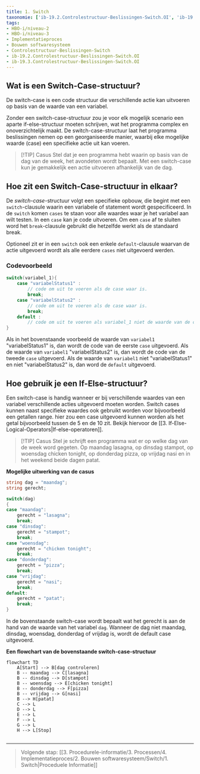 ```yaml
---
title: 1. Switch
taxonomie: ['ib-19.2.Controlestructuur-Beslissingen-Switch.OI', 'ib-19.3.Controlestructuur-Beslissingen-Switch.OI']
tags:
- HBO-i/niveau-2
- HBO-i/niveau-3
- Implementatieproces
- Bouwen softwaresysteem
- Controlestructuur-Beslissingen-Switch
- ib-19.2.Controlestructuur-Beslissingen-Switch.OI
- ib-19.3.Controlestructuur-Beslissingen-Switch.OI
---
```


## Wat is een Switch-Case-structuur?
De switch-case is een code structuur die verschillende actie kan uitvoeren op basis van de waarde van een variabel.

Zonder een switch-case-structuur zou je voor elk mogelijk scenario een aparte if-else-structuur moeten schrijven, wat het programma complex en onoverzichtelijk maakt. De switch-case-structuur laat het programma beslissingen nemen op een georganiseerde manier, waarbij elke mogelijke waarde (case) een specifieke actie uit kan voeren.


> [!TIP] Casus
> Stel dat je een programma hebt waarin op basis van de dag van de week, het avondeten wordt bepaalt. Met een switch-case kun je gemakkelijk een actie uitvoeren afhankelijk van de dag.

## Hoe zit een Switch-Case-structuur in elkaar?
De *switch-case*-structuur volgt een specifieke opbouw, die begint met een `switch`-clausule waarin een variabele of statement wordt gespecificeerd. In de `switch` komen `cases` te staan voor alle waardes waar je het variabel aan wilt testen. In een `case` kan je code uitvoeren. Om een `case` af te sluiten word het `break`-clausule gebruikt die hetzelfde werkt als de standaard break. 

Optioneel zit er in een `switch` ook een enkele `default`-clausule waarvan de actie uitgevoerd wordt als alle eerdere `cases` niet uitgevoerd werden.

### Codevoorbeeld
```C#
switch(variabel_1){
	case "variabelStatus1" :
	    // code om uit te voeren als de case waar is.
	    break;
	case "variabelStatus2" :
	    // code om uit te voeren als de case waar is.
		break;
	default :
		// code om uit te voeren als variabel_1 niet de waarde van de cases bevat.
}
```

Als in het bovenstaande voorbeeld de waarde van `variabel1` "variabelStatus1" is, dan wordt de code van de eerste `case` uitgevoerd. 
Als de waarde van `variabel1`  "variabelStatus2" is, dan wordt de code van de tweede `case` uitgevoerd. 
Als de waarde van `variabel1` niet "variabelStatus1" en niet "variabelStatus2" is, dan word de `default` uitgevoerd.

## Hoe gebruik je een If-Else-structuur?
Een switch-case is handig wanneer er bij verschillende waardes van een variabel verschillende acties uitgevoerd moeten worden. Switch cases kunnen naast specifieke waardes ook gebruikt worden voor bijvoorbeeld een getallen range. hier zou een case uitgevoerd kunnen worden als het getal bijvoorbeeld tussen de 5 en de 10 zit. Bekijk hiervoor de [[3. If-Else-Logical-Operators|If-else-operatoren]].


> [!TIP] Casus
> Stel je schrijft een programma wat er op welke dag van de week word gegeten. Op maandag lasagna, op dinsdag stampot, op woensdag chicken tonight, op donderdag pizza, op vrijdag nasi en in het weekend beide dagen patat.

**Mogelijke uitwerking van de casus**
```C#
string dag = "maandag";
string gerecht;

switch(dag)
{
case "maandag":
	gerecht = "lasagna";
	break;
case "dinsdag":
	gerecht = "stampot";
	break;
case "woensdag":
	gerecht = "chicken tonight";
	break;
case "donderdag":
	gerecht = "pizza";
	break;
case "vrijdag":
	gerecht = "nasi";
	break;
default:
	gerecht = "patat";
	break;
}
```

In de bovenstaande switch-case wordt bepaalt wat het gerecht is aan de hand van de waarde van het variabel `dag`. Wanneer de dag niet maandag, dinsdag, woensdag, donderdag of vrijdag is, wordt de default case uitgevoerd.

**Een flowchart van de bovenstaande switch-case-structuur**
```mermaid
flowchart TD
    A[Start] --> B[dag controleren]
    B -- maandag --> C[lasagna]
    B -- dinsdag --> D[stampot]
    B -- woensdag --> E[chicken tonight]
    B -- donderdag --> F[pizza]
    B -- vrijdag --> G[nasi]
    B --> H[patat]
    C --> L
    D --> L
    E --> L
    F --> L
    G --> L
    H --> L[Stop]
    
```

---

> Volgende stap: [[3. Procedurele-informatie/3. Processen/4. Implementatieproces/2. Bouwen softwaresysteem/Switch/1. Switch|Proceduele Informatie]]
